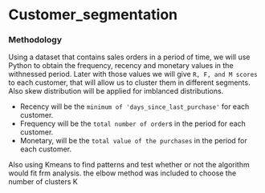 # Customer_segmentation

### Methodology
Using a dataset that contains sales orders in a period of time, we will use Python to obtain the frequency, recency and monetary values in the withnessed period. Later with those values we will give `R, F, and M scores` to each customer, that will allow us to cluster them in different segments. Also skew distribution will be applied for imblanced distributions.

- Recency will be the `minimum of 'days_since_last_purchase'` for each customer.
- Frequency will be the `total number of order`s in the period for each customer.
- Monetary, will be the `total value of the purchases` in the period for each customer.

Also using Kmeans to find patterns and test whether or not the algorithm would fit frm analysis. the elbow method was included to choose the number of clusters K
